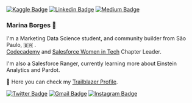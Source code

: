 
[![Kaggle Badge](https://img.shields.io/badge/-Kaggle-20BEFF?style=flat-square&logo=Kaggle&logoColor=white&link=https://www.kaggle.com/marinaborges/)](https://www.kaggle.com/marinaborges/) 
[![Linkedin Badge](https://img.shields.io/badge/-LinkedIn-blue?style=flat-square&logo=Linkedin&logoColor=white&link=https://www.linkedin.com/in/marinahsborges/)](https://www.linkedin.com/in/marinahsborges/)
[![Medium Badge](https://img.shields.io/badge/-Medium-000000?style=flat-square&labelColor=000000&logo=medium&logoColor=white&link=https://medium.com/@mariinaborges)](https://medium.com/@mariinaborges)

    
### Marina Borges :purple_heart:

I'm a Marketing Data Science student, and community builder from São Paulo, 🇧🇷 .  
[Codecademy](https://community.codecademy.com/sao-paulo/https://community.codecademy.com/sao-paulo/) and [Salesforce Women in Tech](https://trailblazercommunitygroups.com/salesforce-women-in-tech-group-sao-paulo-brazil/) Chapter Leader.

I'm also a Salesforce Ranger, currently learning more about Einstein Analytics and Pardot.

🔵 Here you can check my [Trailblazer Profile](https://trailblazer.me/id/marinaborges).



[![Twitter Badge](https://img.shields.io/badge/-Twitter-1ca0f1?style=flat-square&labelColor=1ca0f1&logo=twitter&logoColor=white&link=https://twitter.com/marinahsborges)](https://twitter.com/marinahsborges)
[![Gmail Badge](https://img.shields.io/badge/-Gmail-c14438?style=flat-square&logo=Gmail&logoColor=white&link=mailto:marina.borges.adm@gmail.com)](mailto:marina.borges.adm@gmail.com)
[![Instagram Badge](https://img.shields.io/badge/-Instagram-C13584?style=flat-square&labelColor=C13584&logo=instagram&logoColor=white&link=https://www.instagram.com/inaborges/)](https://www.instagram.com/inaborges/)

<!--
**inaborges/inaborges** is a ✨ _special_ ✨ repository because its `README.md` (this file) appears on your GitHub profile.
#:purple_heart: Attending to Codenation's Data Science Bootcamp.
Here are some ideas to get you started:
:blue_heart: “Around here, however, we don't look backwards for very long. We keep moving forward, opening up new doors and doing new things, because we're curious...and curiosity keeps leading us down new paths.” (Walt Disney)
[![Github Badge](https://img.shields.io/badge/-Github-000?style=flat-square&logo=Github&logoColor=white&link=https://github.com/inaborges)](https://github.com/inaborges)

- 🌱 I’m currently learning ...
- 👯 I’m looking to collaborate on ...
- 🤔 I’m looking for help with ...
- 💬 Ask me about ...
- 📫 How to reach me: ...
- 😄 Pronouns: ...
- ⚡ Fun fact: ...
-->
